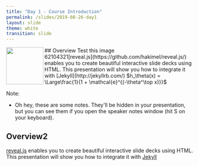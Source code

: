 ```yaml
---
title: "Day 1 - Course Introduction"
permalink: /slides/2019-08-26-day1
layout: slide
theme: white
transition: slide
---
```


<section data-markdown>
## Overview
Test this image 
	
<img src="../images/profile.png" align="left" width="100" />
<br />
<!--
```python
s = "Python syntax highlighting"
print s
```
-->
62104321[reveal.js](https://github.com/hakimel/reveal.js/) enables you to create
beautiful interactive slide decks using HTML. This presentation will show you
how to integrate it with [Jekyll](http://jekyllrb.com/) $h_\theta(x) = \Large\frac{1}{1 + \mathcal{e}^{(-\theta^\top x)}}$

Note:
* Oh hey, these are some notes. They'll be hidden in your presentation, but you can see them if you open the speaker notes window (hit S on your keyboard).


</section>

<section data-markdown>
	
	
## Overview2

[reveal.js](https://github.com/hakimel/reveal.js/) enables you to create
beautiful interactive slide decks using HTML. This presentation will show you
how to integrate it with [Jekyll](http://jekyllrb.com/)
</section>
